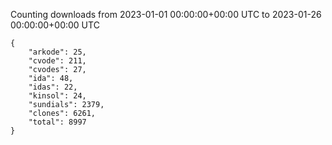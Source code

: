 
Counting downloads from 2023-01-01 00:00:00+00:00 UTC to 2023-01-26 00:00:00+00:00 UTC

```
{
    "arkode": 25,
    "cvode": 211,
    "cvodes": 27,
    "ida": 48,
    "idas": 22,
    "kinsol": 24,
    "sundials": 2379,
    "clones": 6261,
    "total": 8997
}
```
